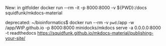 New: in gitfolder
docker run --rm -it -p 8000:8000 -v ${PWD}:/docs squidfunk/mkdocs-material

deprecated:
~/bioinformatics$ docker run --rm -v `pwd`:/app -w /app/WtP.github.io -p 8000:8000 minidocks/mkdocs serve -a 0.0.0.0:8000 -t readthedocs
https://squidfunk.github.io/mkdocs-material/publishing-your-site/